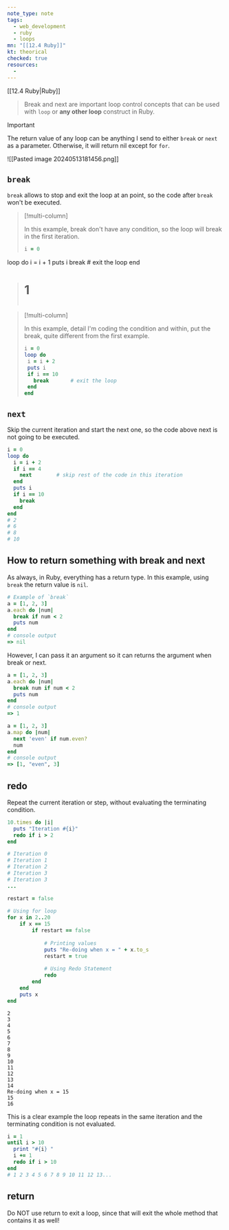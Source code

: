 ```yaml
---
note_type: note
tags:
  - web_development
  - ruby
  - loops
mn: "[[12.4 Ruby]]"
kt: theorical
checked: true
resources:
  -
---
```

[[12.4 Ruby|Ruby]]

>Break and next are important loop control concepts that can be used with `loop` or **any other loop** construct in Ruby.

>[!important]
The return value of any loop can be anything I send to either `break` or `next` as a parameter. Otherwise, it will return nil except for `for`. 

![[Pasted image 20240513181456.png]]

## `break`
`break` allows to stop and exit the loop at an point, so the code after `break` won't be executed. 

>[!multi-column]
>
>In this example, break don't have any condition, so the loop will break in the first iteration.
>
>```ruby
>i = 0
loop do
  i = i + 1
  puts i
  break         # exit the loop
end
># 1
>```

>[!multi-column]
>
>In this example, detail I'm coding the condition and within, put the break, quite different from the first example. 
>
>```ruby
>i = 0
>loop do
>  i = i + 2
>  puts i
>  if i == 10
>    break       # exit the loop
>  end
>end
>```

## `next`
Skip the current iteration and start the next one, so the code above next is not going to be executed.

```ruby
i = 0
loop do
  i = i + 2
  if i == 4
    next        # skip rest of the code in this iteration
  end
  puts i
  if i == 10
    break
  end
end
# 2
# 6
# 8
# 10
```

## How to return something with break and next
As always, in Ruby, everything has a return type. In this example, using `break` the return value is `nil`. 

```ruby
# Example of `break`
a = [1, 2, 3]
a.each do |num|
  break if num < 2
  puts num
end
# console output
=> nil
```

However, I can pass it an argument so it can returns the argument when break or next.

```ruby
a = [1, 2, 3]
a.each do |num|
  break num if num < 2
  puts num
end
# console output
=> 1
```

```ruby 
a = [1, 2, 3]
a.map do |num|
  next 'even' if num.even?
  num
end
# console output
=> [1, "even", 3]
```


## redo
Repeat the current iteration or step, without evaluating the terminating condition. 

```ruby
10.times do |i|
  puts "Iteration #{i}"
  redo if i > 2
end

# Iteration 0
# Iteration 1
# Iteration 2
# Iteration 3
# Iteration 3
...
```

```ruby
restart = false
  
# Using for loop 
for x in 2..20
    if x == 15
        if restart == false
  
            # Printing values 
            puts "Re-doing when x = " + x.to_s 
            restart = true
  
            # Using Redo Statement 
            redo
        end
    end
    puts x 
end
```

```
2
3
4
5
6
7
8
9
10
11
12
13
14
Re-doing when x = 15
15
16
```

This is a clear example the loop repeats in the same iteration and the terminating condition is not evaluated. 

```ruby
i = 1 
until i > 10 
  print "#{i} " 
  i += 1 
  redo if i > 10 
end
# 1 2 3 4 5 6 7 8 9 10 11 12 13...
```
## return
Do NOT use return to exit a loop, since that will exit the whole method that contains it as well!

